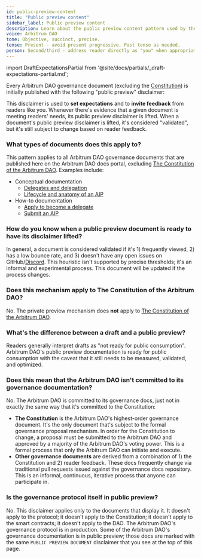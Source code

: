 ```yaml
---
id: public-preview-content
title: "Public preview content"
sidebar_label: Public preview content
description: Learn about the public preview content pattern used by the Arbitrum DAO.
voice: Arbitrum DAO
tone: Objective, succinct, precise.
tense: Present - avoid present progressive. Past tense as needed.
person: Second/third - address reader directly as "you" when appropriate, refer to the DAO as the DAO, not as "we".
---
```


import DraftExpectationsPartial from '@site/docs/partials/_draft-expectations-partial.md'; 

Every Arbitrum DAO governance document (excluding the [Constitution](../dao-constitution)) is initially published with the following "public preview" disclaimer:

<DraftExpectationsPartial />

This disclaimer is used to **set expectations** and to **invite feedback** from readers like you. Whenever there's evidence that a given document is meeting readers' needs, its public preview disclaimer is lifted. When a document's public preview disclaimer is lifted, it's considered "validated", but it's still subject to change based on reader feedback.

### What types of documents does this apply to?

This pattern applies to all Arbitrum DAO governance documents that are published here on the Arbitrum DAO docs portal, excluding [The Constitution of the Arbitrum DAO](../dao-constitution.md). Examples include:

 - Conceptual documentation
   - [Delegates and delegation](./delegate-delegation.md)
   - [Lifecycle and anatomy of an AIP](./lifecycle-anatomy-aip-proposal.md)
 - How-to documentation
   - [Apply to become a delegate](../how-tos/apply-become-delegate.md)
   - [Submit an AIP](../how-tos/create-submit-dao-proposal.md)


### How do you know when a public preview document is ready to have its disclaimer lifted?

In general, a document is considered validated if it's 1) frequently viewed, 2) has a low bounce rate, and 3) doesn't have any open issues on GitHub/[Discord](https://discord.gg/arbitrum). This heuristic isn't supported by precise thresholds; it's an informal and experimental process. This document will be updated if the process changes.

### Does this mechanism apply to The Constitution of the Arbitrum DAO?

No. The private preview mechanism does **not** apply to [The Constitution of the Arbitrum DAO](../dao-constitution.md).

### What's the difference between a draft and a public preview?

Readers generally interpret drafts as "not ready for public consumption". Arbitrum DAO's public preview documentation is ready for public consumption with the caveat that it still needs to be measured, validated, and optimized.

### Does this mean that the Arbitrum DAO isn't committed to its governance documentation?

No. The Arbitrum DAO is committed to its governance docs, just not in exactly the same way that it's committed to the Constitution:

 - **The Constitution** is the Arbitrum DAO's highest-order governance document. It's the only document that's subject to the formal governance proposal mechanism. In order for the Constitution to change, a proposal must be submitted to the Arbitrum DAO and approved by a majority of the Arbitrum DAO's voting power. This is a formal process that only the Arbitrum DAO can initiate and execute.
 - **Other governance documents** are derived from a combination of 1) the Constitution and 2) reader feedback. These docs frequently change via traditional pull requests issued against the governance docs repository. This is an informal, continuous, iterative process that anyone can participate in.


### Is the governance protocol itself in public preview?

No. This disclaimer applies only to the documents that display it. It doesn't apply to the protocol; it doesn't apply to the Constitution; it doesn't apply to the smart contracts; it doesn't apply to the DAO. The Arbitrum DAO's governance protocol is in production. Some of the Arbitrum DAO's governance documentation is in public preview; those docs are marked with the same `PUBLIC PREVIEW DOCUMENT` disclaimer that you see at the top of this page.